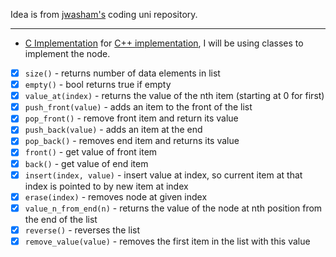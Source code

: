 Idea is from [jwasham's](https://github.com/jwasham/coding-interview-university#linked-lists) coding uni repository.

---

- [C Implementation](C)
for [C++ implementation](C++), I will be using classes to implement the node.

- [x]  `size()` - returns number of data elements in list
- [x]  `empty()` - bool returns true if empty
- [x]  `value_at(index)` - returns the value of the nth item (starting at 0 for first)
- [x]  `push_front(value)` - adds an item to the front of the list
- [x]  `pop_front()` - remove front item and return its value
- [x]  `push_back(value)` - adds an item at the end
- [x]  `pop_back()` - removes end item and returns its value
- [x]  `front()` - get value of front item
- [x]  `back()` - get value of end item
- [x]  `insert(index, value)` - insert value at index, so current item at that index is pointed to by new item at index
- [x]  `erase(index)` - removes node at given index
- [x]  `value_n_from_end(n)` - returns the value of the node at nth position from the end of the list
- [x]  `reverse()` - reverses the list
- [x]  `remove_value(value)` - removes the first item in the list with this value
